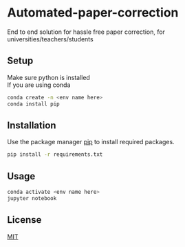 # Automated-paper-correction

End to end solution for hassle free paper correction, for universities/teachers/students

## Setup

Make sure python is installed  
If you are using conda

```bash
conda create -n <env name here>
conda install pip
```

## Installation

Use the package manager [pip](https://pip.pypa.io/en/stable/) to install required packages.

```bash
pip install -r requirements.txt
```

## Usage

```python
conda activate <env name here>
jupyter notebook
```

## License

[MIT](https://choosealicense.com/licenses/mit/)
